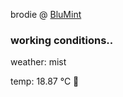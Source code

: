 brodie @ [BluMint](https://www.linkedin.com/company/blumint-io/)

<!--weather_start-->
### working conditions..

weather: mist 

temp: 18.87 °C 👕

<!--weather_end-->

